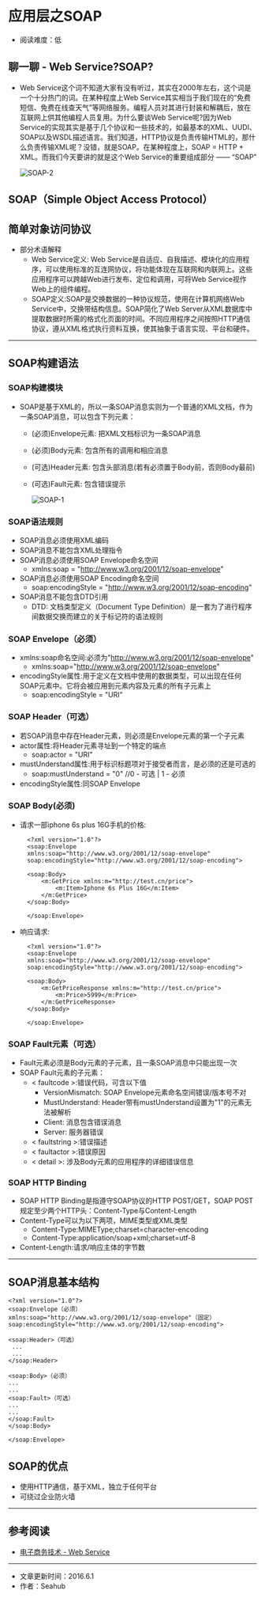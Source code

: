 # 应用层之SOAP
* 阅读难度：低

## 聊一聊 - Web Service?SOAP?
* Web Service这个词不知道大家有没有听过，其实在2000年左右，这个词是一个十分热门的词。在某种程度上Web Service其实相当于我们现在的“免费短信、免费在线查天气”等网络服务。编程人员对其进行封装和解耦后，放在互联网上供其他编程人员复用。为什么要谈Web Service呢?因为Web Service的实现其实是基于几个协议和一些技术的，如最基本的XML、UUDI、SOAP以及WSDL描述语言。我们知道，HTTP协议是负责传输HTML的，那什么负责传输XML呢？没错，就是SOAP。在某种程度上，SOAP = HTTP + XML。而我们今天要讲的就是这个Web Service的重要组成部分 —— “SOAP”

	![SOAP-2](https://github.com/SeaHub/BlogOfComputerNetwork/blob/master/res/SOAP2.jpg?raw=true)

## SOAP（Simple Object Access Protocol）
## 简单对象访问协议
* 部分术语解释
	* Web Service定义: Web Service是自适应、自我描述、模块化的应用程序，可以使用标准的互连网协议，将功能体现在互联网和内联网上。这些应用程序可以跨越Web进行发布、定位和调用，可将Web Service视作Web上的组件编程。
	* SOAP定义:SOAP是交换数据的一种协议规范，使用在计算机网络Web Service中，交换带结构信息。SOAP简化了Web Server从XML数据库中提取数据时所需的格式化页面的时间。不同应用程序之间按照HTTP通信协议，遵从XML格式执行资料互换，使其抽象于语言实现、平台和硬件。
	
	
---
## SOAP构建语法
### SOAP构建模块
* SOAP是基于XML的，所以一条SOAP消息实则为一个普通的XML文档，作为一条SOAP消息，可以包含下列元素：
	* (必须)Envelope元素: 把XML文档标识为一条SOAP消息
	* (必须)Body元素: 包含所有的调用和相应消息
	* (可选)Header元素: 包含头部消息(若有必须置于Body前，否则Body最前)
	* (可选)Fault元素: 包含错误提示 
	
		![SOAP-1](https://github.com/SeaHub/BlogOfComputerNetwork/blob/master/res/SOAP1.png?raw=true)

### SOAP语法规则
* SOAP消息必须使用XML编码
* SOAP消息不能包含XML处理指令
* SOAP消息必须使用SOAP Envelope命名空间
	* xmlns:soap = "http://www.w3.org/2001/12/soap-envelope" 
* SOAP消息必须使用SOAP Encoding命名空间
	* soap:encodingStyle = "http://www.w3.org/2001/12/soap-encoding"
* SOAP消息不能包含DTD引用
	* DTD: 文档类型定义（Document Type Definition）是一套为了进行程序间数据交换而建立的关于标记符的语法规则
	
### SOAP Envelope（必须）
* xmlns:soap命名空间:必须为"http://www.w3.org/2001/12/soap-envelope"
	* xmlns:soap="http://www.w3.org/2001/12/soap-envelope"
* encodingStyle属性:用于定义在文档中使用的数据类型，可以出现在任何SOAP元素中。它将会被应用到元素内容及元素的所有子元素上
	* soap:encodingStyle = "URI" 

### SOAP Header（可选）
* 若SOAP消息中存在Header元素，则必须是Envelope元素的第一个子元素
* actor属性:将Header元素寻址到一个特定的端点
	* soap:actor = "URI" 
* mustUnderstand属性:用于标识标题项对于接受者而言，是必须的还是可选的
	* soap:mustUnderstand = "0" //0 - 可选 | 1 - 必须
* encodingStyle属性:同SOAP Envelope

### SOAP Body(必须)
* 请求一部iphone 6s plus 16G手机的价格:
	
		<?xml version="1.0"?>
		<soap:Envelope
		xmlns:soap="http://www.w3.org/2001/12/soap-envelope"
		soap:encodingStyle="http://www.w3.org/2001/12/soap-encoding">

		<soap:Body>
  	 		<m:GetPrice xmlns:m="http://test.cn/price">
    			<m:Item>Iphone 6s Plus 16G</m:Item>
   			</m:GetPrice>
		</soap:Body>

		</soap:Envelope>
* 响应请求:
			
		<?xml version="1.0"?>
		<soap:Envelope
		xmlns:soap="http://www.w3.org/2001/12/soap-envelope"
		soap:encodingStyle="http://www.w3.org/2001/12/soap-encoding">

		<soap:Body>
 			<m:GetPriceResponse xmlns:m="http://test.cn/price">
      			<m:Price>5999</m:Price>
  			</m:GetPriceResponse>
		</soap:Body>

		</soap:Envelope>
			
### SOAP Fault元素（可选）
* Fault元素必须是Body元素的子元素，且一条SOAP消息中只能出现一次
* SOAP Fault元素的子元素：
	* < faultcode >:错误代码，可含以下值
		* VersionMismatch: SOAP Envelope元素命名空间错误/版本号不对
		* MustUnderstand: Header带有mustUnderstand设置为"1"的元素无法被解析
		* Client: 消息包含错误消息
		* Server: 服务器错误
	* < faultstring >:错误描述
	* < faultactor >:错误原因
	* < detail >: 涉及Body元素的应用程序的详细错误信息

### SOAP HTTP Binding
* SOAP HTTP Binding是指遵守SOAP协议的HTTP POST/GET，SOAP POST规定至少两个HTTP头：Content-Type与Content-Length
* Content-Type可以为以下两项，MIME类型或XML类型
	* Content-Type:MIMEType;charset=character-encoding
	* Content-Type:application/soap+xml;charset=utf-8
* Content-Length:请求/响应主体的字节数
	 
--- 
## SOAP消息基本结构


	<?xml version="1.0"?>
	<soap:Envelope（必须）
	xmlns:soap="http://www.w3.org/2001/12/soap-envelope"（固定）
	soap:encodingStyle="http://www.w3.org/2001/12/soap-encoding">

	<soap:Header>（可选）
 	 ...
 	 ...
	</soap:Header>

	<soap:Body>（必须）
  	...
  	...
  	<soap:Fault>（可选）
    ...
    ...
 	</soap:Fault>
	</soap:Body>

	</soap:Envelope>

## SOAP的优点
* 使用HTTP通信，基于XML，独立于任何平台
* 可绕过企业防火墙

---
## 参考阅读
* [电子商务技术 - Web Service](http://mooc.chaoxing.com/nodedetailcontroller/visitnodedetail?knowledgeId=2628389)

---
* 文章更新时间：2016.6.1
* 作者：Seahub
